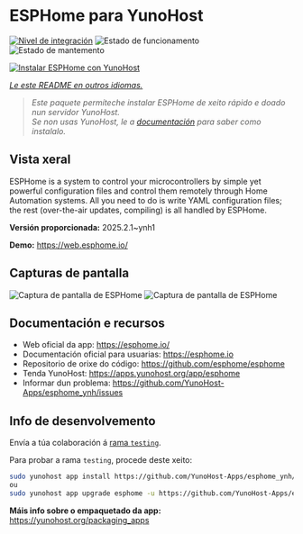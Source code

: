 <!--
NOTA: Este README foi creado automáticamente por <https://github.com/YunoHost/apps/tree/master/tools/readme_generator>
NON debe editarse manualmente.
-->

# ESPHome para YunoHost

[![Nivel de integración](https://apps.yunohost.org/badge/integration/esphome)](https://ci-apps.yunohost.org/ci/apps/esphome/)
![Estado de funcionamento](https://apps.yunohost.org/badge/state/esphome)
![Estado de mantemento](https://apps.yunohost.org/badge/maintained/esphome)

[![Instalar ESPHome con YunoHost](https://install-app.yunohost.org/install-with-yunohost.svg)](https://install-app.yunohost.org/?app=esphome)

*[Le este README en outros idiomas.](./ALL_README.md)*

> *Este paquete permíteche instalar ESPHome de xeito rápido e doado nun servidor YunoHost.*  
> *Se non usas YunoHost, le a [documentación](https://yunohost.org/install) para saber como instalalo.*

## Vista xeral

ESPHome is a system to control your microcontrollers by simple yet powerful configuration files and control them remotely through Home Automation systems. All you need to do is write YAML configuration files; the rest (over-the-air updates, compiling) is all handled by ESPHome.


**Versión proporcionada:** 2025.2.1~ynh1

**Demo:** <https://web.esphome.io/>

## Capturas de pantalla

![Captura de pantalla de ESPHome](./doc/screenshots/hero.png)
![Captura de pantalla de ESPHome](./doc/screenshots/screenshot.png)

## Documentación e recursos

- Web oficial da app: <https://esphome.io/>
- Documentación oficial para usuarias: <https://esphome.io>
- Repositorio de orixe do código: <https://github.com/esphome/esphome>
- Tenda YunoHost: <https://apps.yunohost.org/app/esphome>
- Informar dun problema: <https://github.com/YunoHost-Apps/esphome_ynh/issues>

## Info de desenvolvemento

Envía a túa colaboración á [rama `testing`](https://github.com/YunoHost-Apps/esphome_ynh/tree/testing).

Para probar a rama `testing`, procede deste xeito:

```bash
sudo yunohost app install https://github.com/YunoHost-Apps/esphome_ynh/tree/testing --debug
ou
sudo yunohost app upgrade esphome -u https://github.com/YunoHost-Apps/esphome_ynh/tree/testing --debug
```

**Máis info sobre o empaquetado da app:** <https://yunohost.org/packaging_apps>
